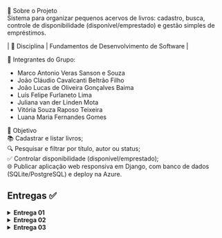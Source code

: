 📌 Sobre o Projeto  
Sistema para organizar pequenos acervos de livros: cadastro, busca, controle de disponibilidade (disponível/emprestado) e gestão simples de empréstimos.  

| 🔖 Disciplina | Fundamentos de Desenvolvimento de Software |  

👥 Integrantes do Grupo: 

- Marco Antonio Veras Sanson e Souza
- João Cláudio Cavalcanti Beltrão Filho
- João Lucas de Oliveira Gonçalves Baima
- Luís Felipe Furlaneto Lima
- Juliana van der Linden Mota
- Vitória Souza Raposo Teixeira
- Luana Maria Fernandes Gomes
 

🎯 Objetivo  
📚 Cadastrar e listar livros;  
🔍 Pesquisar e filtrar por título, autor ou status;  
✅ Controlar disponibilidade (disponível/emprestado);  
🌐 Publicar aplicação web responsiva em Django, com banco de dados (SQLite/PostgreSQL) e deploy na Azure.


## Entregas ✅

<details>
  <summary><strong>Entrega 01</strong></summary>

  <br>

  <!-- Links principais da entrega -->
  • **Histórias (Docs):**  [Docs](https://docs.google.com/document/d/1b9qbNjpCiyQE_ync4hT_Wn1JKFUz-lr83mvTd-sLNLU/edit?usp=sharing)  
  • **Jira (quadro/backlog):**  [Jira](https://projeto-fds-gp3.atlassian.net/jira/software/projects/SCRUM/boards/1/backlog)  
  • **Screencast (vídeo):** [Link para o youtube](https://www.youtube.com/watch?v=FVJNxlJSBmc)  
  • **Figma:** [Figma](https://www.figma.com/design/VzZrdK6JLIkQFwWEWpDcdv/Biblox?node-id=0-1&t=VK82sCdZSHeBcCon-1 )
  

  <!-- Evidências (duas imagens do Jira) -->
  <p align="center">
    <img src="Backlog-Jira.png" alt="Backlog no Jira" width="100%">
  </p>

  <p align="center">
    <img src="Quadro-Jira.png" alt="Quadro (board) no Jira" width="100%">
  </p>

</details> 


<details>
  <summary><strong>Entrega 02</strong></summary>

  <br>

  <!-- Links principais da entrega -->
  • **Relatório de Programação em Par** [Docs](https://docs.google.com/document/d/1tlu_FI4Zkk6vHaO8giXaVmJPR4yNHydLY2hY6F6MqOA/edit?usp=sharin)  
  • **Explicação Das Telas** [Docs](https://docs.google.com/document/d/1FOyI3gV4km5Y-9Z8GcSQLG3Zdyhz8WtGFm7v_BLhC0Q/edit?usp=sharing)  
  • **Quadro/Backlog** [Jira](https://cesar-team-hhxwcu7v.atlassian.net/jira/software/projects/PF/boards/34)
  

  <br>

  ### 📌 Backlog (Jira)
  > Sprint configurada e histórias posicionadas conforme requisitos da entrega.
  
  ![Backlog do Jira](jira-backlog.png)

  <br>

  ### 📌 Quadro (Jira)
  > Fluxo com colunas **Prototipação → Implementação → Implementada**. As três histórias da entrega aparecem como **Implementada**.
  
  ![Quadro do Jira](jira-quadro.png)

### 🪲 Bug tracker (GitHub Issues)


<p align="center">
  <a href="https://github.com/LucasBaima/biblox/issues">
    <img src="bugtracker.png" alt="Bug tracker (GitHub Issues) do projeto" width="100%">
  </a>
</p>

</details>


<details>
  <summary><strong>Entrega 03</strong></summary>

  <br>

  ## 🎬 Screencasts

  • [Testes Automatizados](https://youtu.be/SEU_ID)  
  • [CI/CD](https://youtu.be/SEU_ID_CI)   
  • [Deploy](https://youtu.be/SEU_ID_DEPLOY)
 • [Funcionamento do site ](https://youtu.be/7kjOBu160g4?si=pUAwYyOuwS-b3dWc)
  

  <br>

  ## 📊 Jira — Backlog e Quadro

  <p align="center">
    <img src="jira-backlog-entrega3.png" alt="Backlog Jira - Entrega 3" width="100%">
  </p>

  <p align="center">
    <img src="jira-quadro-entrega3.png" alt="Quadro Jira - Entrega 3" width="100%">
  </p>

</details>

